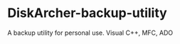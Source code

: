 DiskArcher-backup-utility
=========================

A backup utility for personal use. Visual C++, MFC, ADO
